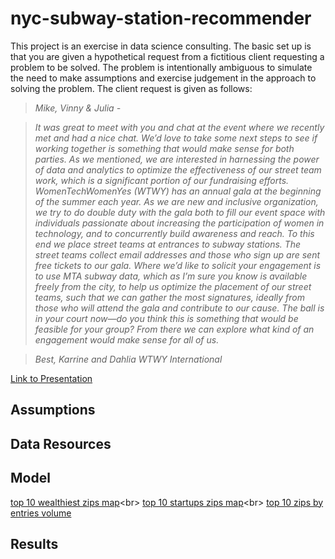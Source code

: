 # nyc-subway-station-recommender


This project is an exercise in data science consulting. The basic set up is that you are given a hypothetical request from a fictitious client requesting a problem to be solved. The problem is intentionally ambiguous to simulate the need to make assumptions and exercise judgement in the approach to solving the problem. The client request is given as follows: 

>*Mike, Vinny & Julia -*

>*It was great to meet with you and chat at the event where we recently met and had a nice chat.
We’d love to take some next steps to see if working together is something that would make sense for both parties.
As we mentioned, we are interested in harnessing the power of data and analytics to optimize the effectiveness of our street team work, which is a significant portion of our fundraising efforts. WomenTechWomenYes (WTWY) has an annual gala at the beginning of the summer each year. As we are new and inclusive organization, we try to do double duty with the gala both to fill our event space with individuals passionate about increasing the participation of women in technology, and to concurrently build awareness and reach. To this end we place street teams at entrances to subway stations. The street teams collect email addresses and those who sign up are sent free tickets to our gala. Where we’d like to solicit your engagement is to use MTA subway data, which as I’m sure you know is available freely from the city, to help us optimize the placement of our street teams, such that we can gather the most signatures, ideally from those who will attend the gala and contribute to our cause. The ball is in your court now—do you think this is something that would be feasible for your group? From there we can explore what kind of an engagement would make sense for all of us.*

>*Best,
Karrine and Dahlia
WTWY International*

[Link to Presentation](https://docs.google.com/presentation/d/1s5yG2yhrOhlcQS8lzU-W7oRe2lRHf-Ne8bPxPbgQrL0/edit?usp=sharing)

## Assumptions

## Data Resources

## Model
[top 10 wealthiest zips map](https://www.google.com/fusiontables/embedviz?q=select+col10+from+1MtC0oa6oq1WPuT9AydZK6IFdLketH8pwf8Zppg+where+col1+in+('10007'%2C+'10280'%2C+'10162'%2C+'10004'%2C+'10069'%2C+'10282'%2C+'10006'%2C+'10022'%2C+'10005'%2C+'10024')&viz=MAP&h=false&lat=40.74003468610098&lng=-73.90854823437503&t=1&z=12&l=col10&y=11&tmplt=2&hml=KML)<br>
[top 10 startups zips map](https://www.google.com/fusiontables/embedviz?q=select+col10+from+1MtC0oa6oq1WPuT9AydZK6IFdLketH8pwf8Zppg+where+col1+in+('10010'%2C+'10003'%2C+'10013'%2C+'10001'%2C+'10011'%2C+'10012'%2C+'10016'%2C+'10018'%2C+'10014')&viz=MAP&h=false&lat=40.74003468610098&lng=-73.90854823437502&t=1&z=12&l=col10&y=11&tmplt=2&hml=KML)<br>
[top 10 zips by entries volume](https://www.google.com/fusiontables/embedviz?q=select+col10+from+1MtC0oa6oq1WPuT9AydZK6IFdLketH8pwf8Zppg+where+col1+in+('10001'%2C+'10019'%2C+'10003'%2C+'10011'%2C+'10036'%2C+'10017'%2C+'10023'%2C+'10022'%2C+'10007'%2C+'10002')&viz=MAP&h=false&lat=40.75798111514317&lng=-73.91163813916019&t=1&z=12&l=col10&y=11&tmplt=2&hml=KML)

## Results
